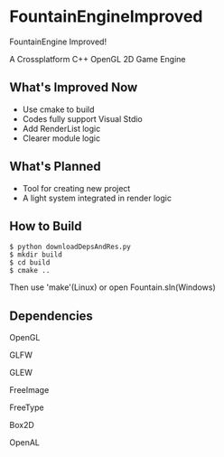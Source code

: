 FountainEngineImproved
======================

FountainEngine Improved!

A Crossplatform C++ OpenGL 2D Game Engine

What's Improved Now
-------------------

- Use cmake to build
- Codes fully support Visual Stdio
- Add RenderList logic
- Clearer module logic

What's Planned
--------------

- Tool for creating new project
- A light system integrated in render logic

How to Build
------------

	$ python downloadDepsAndRes.py
	$ mkdir build
	$ cd build
	$ cmake ..

Then use 'make'(Linux) or open Fountain.sln(Windows)

Dependencies
------------

OpenGL

GLFW

GLEW

FreeImage

FreeType

Box2D

OpenAL
